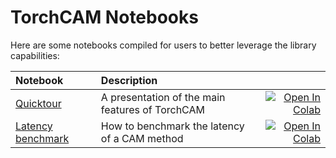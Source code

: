 # TorchCAM Notebooks

Here are some notebooks compiled for users to better leverage the library capabilities:

| Notebook     |      Description      |   |
|:----------|:-------------|------:|
| [Quicktour](https://github.com/frgfm/torch-cam/blob/master/notebooks/quicktour.ipynb) | A presentation of the main features of TorchCAM | [![Open In Colab](https://colab.research.google.com/assets/colab-badge.svg)](https://colab.research.google.com/github/frgfm/torch-cam/blob/master/notebooks/quicktour.ipynb) |
| [Latency benchmark](https://github.com/frgfm/torch-cam/blob/master/notebooks/latency_benchmark.ipynb) | How to benchmark the latency of a CAM method | [![Open In Colab](https://colab.research.google.com/assets/colab-badge.svg)](https://colab.research.google.com/github/frgfm/torch-cam/blob/master/notebooks/latency_benchmark.ipynb) |
